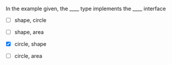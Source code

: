 In the example given, the ____ type implements the ____ interface

- [ ] shape, circle

- [ ] shape, area

- [x] circle, shape

- [ ] circle, area